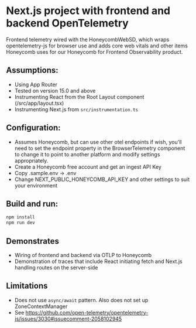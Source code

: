 # Next.js project with frontend and backend OpenTelemetry

Frontend telemetry wired with the HoneycombWebSD, which 
wraps opentelemetry-js for browser use and adds core web vitals 
and other items Honeycomb uses for our Honeycomb for Frontend Observability
product.

## Assumptions:

* Using App Router
* Tested on version 15.0 and above
* Instrumenting React from the Root Layout component (/src/app/layout.tsx)
* Instrumenting Next.js from `src/instrumentation.ts`

## Configuration:

* Assumes Honeycomb, but can use other otel endpoints if wish, you'll need
  to set the endpoint property in the BrowserTelemetry component to change
  it to point to another platform and modify settings appropriately.
* Create a Honeycomb free account and get an ingest API Key
* Copy .sample.env -> .env
* Change NEXT_PUBLIC_HONEYCOMB_API_KEY and other settings to suit your environment

## Build and run:

```bash
npm install
npm run dev
```

## Demonstrates

* Wiring of frontend and backend via OTLP to Honeycomb
* Demonstration of traces that include React initiating fetch and Next.js handling routes on the server-side

## Limitations

* Does not use `async/await` pattern. Also does not set up ZoneContextManager
* See https://github.com/open-telemetry/opentelemetry-js/issues/3030#issuecomment-2058102945
